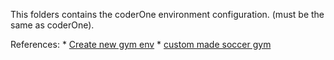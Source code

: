 This folders contains the coderOne environment configuration. (must be the same as coderOne).

References:
    * [Create new gym env](https://github.com/openai/gym/blob/master/docs/creating-environments.md)
    * [custom made soccer gym](https://github.com/openai/gym-soccer)
